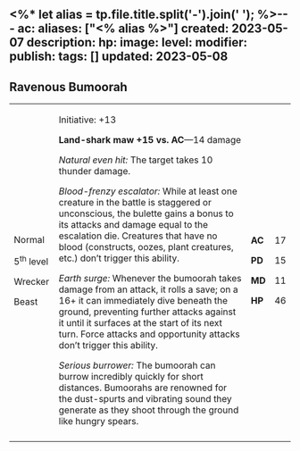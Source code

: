 <%* let alias = tp.file.title.split('-').join(' '); %>---
ac: 
aliases: ["<% alias %>"]
created: 2023-05-07
description: 
hp: 
image: 
level: 
modifier: 
publish: 
tags: []
updated: 2023-05-08
---

## Ravenous Bumoorah

<table>
<colgroup>
<col style="width: 16%" />
<col style="width: 71%" />
<col style="width: 5%" />
<col style="width: 6%" />
</colgroup>
<tbody>
<tr class="odd">
<td><p>Normal</p>
<p>5<sup>th</sup> level</p>
<p>Wrecker</p>
<p>Beast</p></td>
<td><p>Initiative: +13</p>
<p><strong>Land-shark maw +15 vs. AC</strong>—14 damage</p>
<p><em>Natural even hit:</em> The target takes 10 thunder damage.</p>
<p><em>Blood-frenzy escalator:</em> While at least one creature in the
battle is staggered or unconscious, the bulette gains a bonus to its
attacks and damage equal to the escalation die. Creatures that have no
blood (constructs, oozes, plant creatures, etc.) don’t trigger this
ability.</p>
<p><em>Earth surge:</em> Whenever the bumoorah takes damage from an
attack, it rolls a save; on a 16+ it can immediately dive beneath the
ground, preventing further attacks against it until it surfaces at the
start of its next turn. Force attacks and opportunity attacks don’t
trigger this ability.</p>
<p><em>Serious burrower:</em> The bumoorah can burrow incredibly quickly
for short distances. Bumoorahs are renowned for the dust-spurts and
vibrating sound they generate as they shoot through the ground like
hungry spears.</p></td>
<td><p><strong>AC</strong></p>
<p><strong>PD</strong></p>
<p><strong>MD</strong></p>
<p><strong>HP</strong></p></td>
<td><p>17</p>
<p>15</p>
<p>11</p>
<p>46</p></td>
</tr>
<tr class="even">
<td></td>
<td></td>
<td></td>
<td></td>
</tr>
</tbody>
</table>
